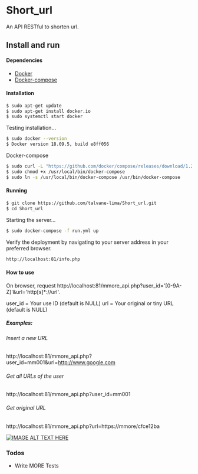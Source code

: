 # Short_url
An API RESTful to shorten url.

## Install and run
#### Dependencies

  - [Docker](https://www.docker.com/)
  - [Docker-compose](https://docs.docker.com/compose/)

#### Installation

```sh
$ sudo apt-get update
$ sudo apt-get install docker.io
$ sudo systemctl start docker
```

Testing installation...

```sh
$ sudo docker --version
$ Docker version 18.09.5, build e8ff056
```

Docker-compose
```sh
$ sudo curl -L "https://github.com/docker/compose/releases/download/1.24.1/docker-compose-$(uname -s)-$(uname -m)" -o /usr/local/bin/docker-compose
$ sudo chmod +x /usr/local/bin/docker-compose
$ sudo ln -s /usr/local/bin/docker-compose /usr/bin/docker-compose

```

#### Running
```sh
$ git clone https://github.com/talvane-lima/Short_url.git
$ cd Short_url
```
Starting the server...

```sh
$ sudo docker-compose -f run.yml up
```
Verify the deployment by navigating to your server address in your preferred browser.

```sh
http://localhost:81/info.php
```

#### How to use

On browser, request http://localhost:81/mmore_api.php?user_id='[0-9A-Z]'&url='http[s]*://url'.

user_id = Your use ID (default is NULL)
url = Your original or tiny URL (default is NULL)

##### Examples:
###### Insert a new URL

http://localhost:81/mmore_api.php?user_id=mm001&url=http://www.google.com

###### Get all URLs of the user

http://localhost:81/mmore_api.php?user_id=mm001

###### Get original URL

http://localhost:81/mmore_api.php?url=https://mmore/cfce12ba

[![IMAGE ALT TEXT HERE](https://img.youtube.com/vi/sxFABvpFVAg/0.jpg)](https://www.youtube.com/watch?v=sxFABvpFVAg)

### Todos

 - Write MORE Tests
 